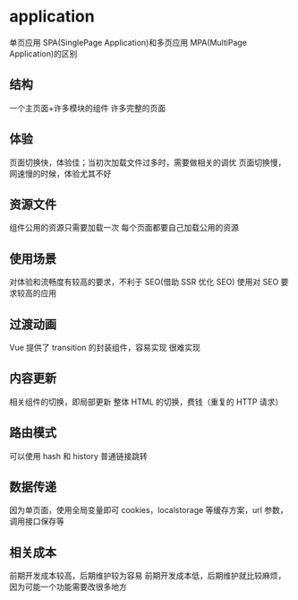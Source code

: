 # application

单页应用 SPA(SinglePage Application)和多页应用 MPA(MultiPage Application)的区别

## 结构

一个主页面+许多模块的组件
许多完整的页面

## 体验

页面切换快，体验佳；当初次加载文件过多时，需要做相关的调优
页面切换慢，网速慢的时候，体验尤其不好

## 资源文件

组件公用的资源只需要加载一次
每个页面都要自己加载公用的资源

## 使用场景

对体验和流畅度有较高的要求，不利于 SEO(借助 SSR 优化 SEO)
使用对 SEO 要求较高的应用

## 过渡动画

Vue 提供了 transition 的封装组件，容易实现
很难实现

## 内容更新

相关组件的切换，即局部更新
整体 HTML 的切换，费钱（重复的 HTTP 请求）

## 路由模式

可以使用 hash 和 history
普通链接跳转

## 数据传递

因为单页面，使用全局变量即可
cookies，localstorage 等缓存方案，url 参数，调用接口保存等

## 相关成本

前期开发成本较高，后期维护较为容易
前期开发成本低，后期维护就比较麻烦，因为可能一个功能需要改很多地方
